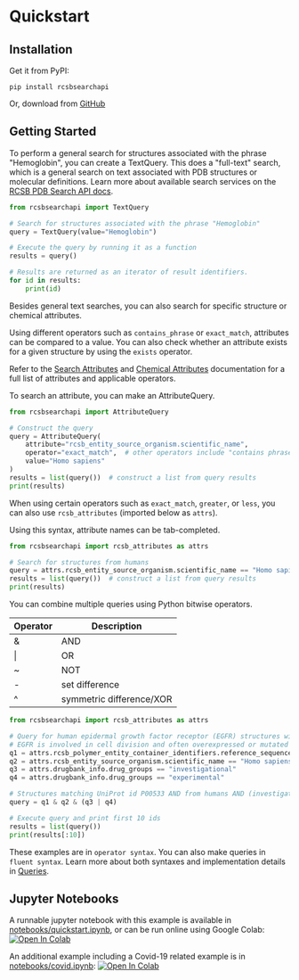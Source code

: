 # Quickstart

## Installation

Get it from PyPI:

    pip install rcsbsearchapi

Or, download from [GitHub](https://github.com/rcsb/py-rcsbsearchapi)

## Getting Started

To perform a general search for structures associated with the phrase "Hemoglobin", you can create a TextQuery. This does a "full-text" search, which is a general search on text associated with PDB structures or molecular definitions. Learn more about available search services on the [RCSB PDB Search API docs](https://search.rcsb.org/#search-services).
```python
from rcsbsearchapi import TextQuery

# Search for structures associated with the phrase "Hemoglobin"
query = TextQuery(value="Hemoglobin")

# Execute the query by running it as a function
results = query()

# Results are returned as an iterator of result identifiers.
for id in results:
    print(id)
```

Besides general text searches, you can also search for specific structure or chemical attributes. 

Using different operators such as `contains_phrase` or `exact_match`, attributes can be compared to a value.
You can also check whether an attribute exists for a given structure by using the `exists` operator. 

Refer to the [Search Attributes](https://search.rcsb.org/structure-search-attributes.html) and [Chemical Attributes](https://search.rcsb.org/chemical-search-attributes.html) documentation for a full list of attributes and applicable operators.

To search an attribute, you can make an AttributeQuery.
```python
from rcsbsearchapi import AttributeQuery

# Construct the query
query = AttributeQuery(
    attribute="rcsb_entity_source_organism.scientific_name",
    operator="exact_match",  # other operators include "contains phrase" and "exists"
    value="Homo sapiens"
)
results = list(query())  # construct a list from query results
print(results)
```

When using certain operators such as `exact_match`, `greater`, or `less`, you can also use `rcsb_attributes` (imported below as `attrs`).

Using this syntax, attribute names can be tab-completed. 

```python
from rcsbsearchapi import rcsb_attributes as attrs

# Search for structures from humans
query = attrs.rcsb_entity_source_organism.scientific_name == "Homo sapiens"
results = list(query())  # construct a list from query results
print(results)
```

You can combine multiple queries using Python bitwise operators. 

|Operator|Description             |
|--------|------------------------|
|&       |AND                     |
|\|      |OR                      |
|~       |NOT                     |
|-       |set difference          |
|^       |symmetric difference/XOR|

```python
from rcsbsearchapi import rcsb_attributes as attrs

# Query for human epidermal growth factor receptor (EGFR) structures with investigational or experimental drugs
# EGFR is involved in cell division and often overexpressed or mutated in some cancers
q1 = attrs.rcsb_polymer_entity_container_identifiers.reference_sequence_identifiers.database_accession == "P00533"
q2 = attrs.rcsb_entity_source_organism.scientific_name == "Homo sapiens"
q3 = attrs.drugbank_info.drug_groups == "investigational"
q4 = attrs.drugbank_info.drug_groups == "experimental"

# Structures matching UniProt id P00533 AND from humans AND (investigational or experimental drug group)
query = q1 & q2 & (q3 | q4)

# Execute query and print first 10 ids
results = list(query())
print(results[:10])
```

These examples are in `operator syntax`. You can also make queries in `fluent syntax`. Learn more about both syntaxes and implementation details in [Queries](queries.md#constructing-and-executing-queries).

## Jupyter Notebooks
A runnable jupyter notebook with this example is available in [notebooks/quickstart.ipynb](notebooks/quickstart.ipynb), or can be run online using Google Colab:
<a href="https://colab.research.google.com/github/rcsb/py-rcsbsearchapi/blob/master/notebooks/quickstart.ipynb" target="_parent"><img src="https://colab.research.google.com/assets/colab-badge.svg" alt="Open In Colab"/></a>

An additional example including a Covid-19 related example is in [notebooks/covid.ipynb](notebooks/covid.ipynb):
<a href="https://colab.research.google.com/github//rcsb/py-rcsbsearchapi/blob/master/notebooks/covid.ipynb" target="_parent"><img src="https://colab.research.google.com/assets/colab-badge.svg" alt="Open In Colab"/></a>